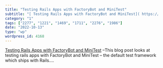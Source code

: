 ```yaml
---
title: "Testing Rails Apps with FactoryBot and MiniTest"
subtitle: "[ Testing Rails Apps with FactoryBot and MiniTest]( https://fuzzyblog.io/blog/rails/2022/07/27/testi..."
category: "1"
tags: ["2277", "1221", "1469", "1711", "2276", "1986"]
date: "2022-10-13"
type: "wp"
wordpress_id: 4168
---
```

[ Testing Rails Apps with FactoryBot and MiniTest]( https://fuzzyblog.io/blog/rails/2022/07/27/testing-rails-apps-with-factorybot-and-minitest.html) –This blog post looks at testing rails apps with FactoryBot and MiniTest – the default test framework which ships with Rails….